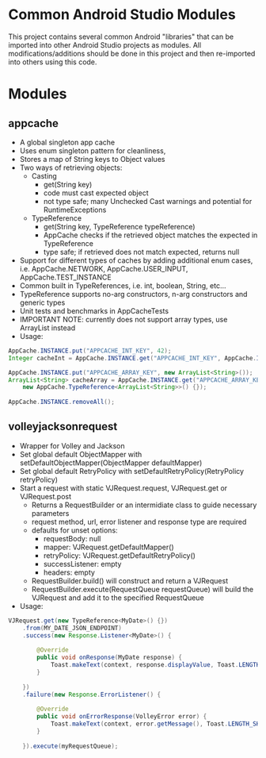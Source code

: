 # Common Android Studio Modules

This project contains several common Android "libraries" that can be imported into other Android Studio projects as modules.  All modifications/additions should be done in this project and then re-imported into others using this code.

# Modules
## appcache
- A global singleton app cache
- Uses enum singleton pattern for cleanliness, 
- Stores a map of String keys to Object values
- Two ways of retrieving objects:
	- Casting
		- get(String key)
		- code must cast expected object
		- not type safe; many Unchecked Cast warnings and potential for RuntimeExceptions
	- TypeReference
		- get(String key, TypeReference<T> typeReference)
		- AppCache checks if the retrieved object matches the expected in TypeReference
		- type safe; if retrieved does not match expected, returns null
- Support for different types of caches by adding additional enum cases, i.e. AppCache.NETWORK, AppCache.USER_INPUT, AppCache.TEST_INSTANCE
- Common built in TypeReferences, i.e. int, boolean, String, etc...
- TypeReference supports no-arg constructors, n-arg constructors and generic types
- Unit tests and benchmarks in AppCacheTests
- IMPORTANT NOTE: currently does not support array types, use ArrayList instead
- Usage:

```java
AppCache.INSTANCE.put("APPCACHE_INT_KEY", 42);
Integer cacheInt = AppCache.INSTANCE.get("APPCACHE_INT_KEY", AppCache.INTEGER_TYPE_REFERENCE);

AppCache.INSTANCE.put("APPCACHE_ARRAY_KEY", new ArrayList<String>());
ArrayList<String> cacheArray = AppCache.INSTANCE.get("APPCACHE_ARRAY_KEY",
	new AppCache.TypeReference<ArrayList<String>>() {});
	
AppCache.INSTANCE.removeAll();
```

## volleyjacksonrequest
- Wrapper for Volley and Jackson
- Set global default ObjectMapper with setDefaultObjectMapper(ObjectMapper defaultMapper)
- Set global default RetryPolicy with setDefaultRetryPolicy(RetryPolicy retryPolicy)
- Start a request with static VJRequest.request, VJRequest.get or VJRequest.post
	- Returns a RequestBuilder<T> or an intermidiate class to guide necessary parameters
	- request method, url, error listener and response type are required
	- defaults for unset options:
		- requestBody: null
		- mapper: VJRequest.getDefaultMapper()
		- retryPolicy: VJRequest.getDefaultRetryPolicy()
		- successListener: empty
		- headers: empty
	- RequestBuilder.build() will construct and return a VJRequest
	- RequestBuilder.execute(RequestQueue requestQueue) will build the VJRequest and add it to the specified RequestQueue
- Usage:

```java
VJRequest.get(new TypeReference<MyDate>() {})
	.from(MY_DATE_JSON_ENDPOINT)
	.success(new Response.Listener<MyDate>() {
		
		@Override
		public void onResponse(MyDate response) {
			Toast.makeText(context, response.displayValue, Toast.LENGTH_SHORT).show();
		}
		
	})
	.failure(new Response.ErrorListener() {
	
		@Override
		public void onErrorResponse(VolleyError error) {
			Toast.makeText(context, error.getMessage(), Toast.LENGTH_SHORT).show();
		}
		
	}).execute(myRequestQueue);
```
